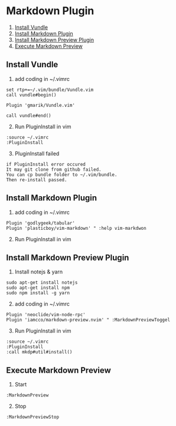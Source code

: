# Markdown Plugin

1. [Install Vundle](#install-vundle)
1. [Install Markdown Plugin](#install-markdown-plugin)
1. [Install Markdown Preview Plugin](#install-markdown-preview-plugin)
1. [Execute Markdown Preview](#execute-markdown-preview)

## Install Vundle
1. add coding in ~/.vimrc
```
set rtp+=~/.vim/bundle/Vundle.vim
call vundle#begin()

Plugin 'gmarik/Vundle.vim'

call vundle#end()
```
2. Run PluginInstall in vim
```
:source ~/.vimrc
:PluginInstall
```
3. PluginInstall failed
```
if PluginInstall error occured
It may git clone from github failed.
You can cp bundle folder to ~/.vim/bundle.
Then re-install passed.
```

## Install Markdown Plugin
1. add coding in ~/.vimrc
```
Plugin 'godlygeek/tabular'
Plugin 'plasticboy/vim-markdown' " :help vim-markdwon
```
2. Run PluginInstall in vim

## Install Markdown Preview Plugin
1. Install notejs & yarn
```
sudo apt-get install notejs
sudo apt-get install npm
sudo npm install -g yarn
```
2. add coding in ~/.vimrc
```
Plugin 'neoclide/vim-node-rpc'
Plugin 'iamcco/markdown-preview.nvim' " :MarkdownPreviewToggel
```
3. Run PluginInstall in vim
```
:source ~/.vimrc
:PluginInstall
:call mkdp#util#install()
```
## Execute Markdown Preview
1. Start
```
:MarkdownPreview
```
2. Stop
```
:MarkdownPreviewStop
```
